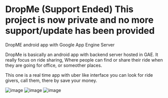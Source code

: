 # DropMe (Support Ended) This project is now private and no more support/update has been provided
DropME android app with Google App Engine Server

DropMe is basically an android app with backend server hosted in GAE. 
It really focus on ride sharing, Where people can find or share their ride when they are going for office, or someother places.

This one is a real time app with uber like interface you can look for ride givers, call them, there by save your money.

![image](https://github.com/praslnx8/DropMe/blob/master/app/screenshot/map_view.jpg?raw=true)
![image](https://github.com/praslnx8/DropMe/blob/master/app/screenshot/select_ride2.jpg?raw=true)
![image](https://github.com/praslnx8/DropMe/blob/master/app/screenshot/notification.jpg?raw=true)
